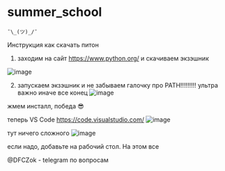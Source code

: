 # summer_school

```
¯\_(ツ)_/¯
```

Инструкция как скачать питон
1) заходим на сайт https://www.python.org/ и скачиваем экзэшник

![image](https://user-images.githubusercontent.com/48513210/177128424-c5d3794f-5be7-44bd-933e-bf0946f6096e.png)


2) запускаем экзэшник и не забываем галочку про PATH!!!!!!!!! ультра важно иначе все конец
![image](https://user-images.githubusercontent.com/48513210/177129203-fd544836-4f78-4bfb-94d9-be82f812219b.png)


жмем инсталл, победа 😎

теперь VS Code
https://code.visualstudio.com/
![image](https://user-images.githubusercontent.com/48513210/177129705-cddf5abe-0cdc-4f69-82ce-3439f601d5a7.png)


тут ничего сложного
![image](https://user-images.githubusercontent.com/48513210/177130083-1fa3eb86-8235-45b2-9571-9f46b5cf3aa2.png)

если надо, добавьте на рабочий стол. На этом все

@DFCZok - telegram по вопросам
